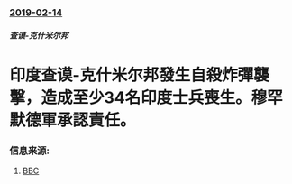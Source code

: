 ### [2019-02-14](/news/2019/02/14/index.md)

##### 查谟-克什米尔邦
# 印度查谟-克什米尔邦發生自殺炸彈襲擊，造成至少34名印度士兵喪生。穆罕默德軍承認責任。 




### 信息来源:

1. [BBC](https://www.bbc.co.uk/news/world-asia-india-47240660)
